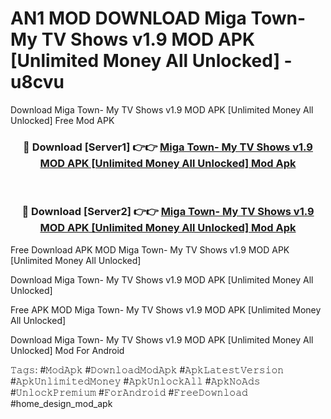 # AN1 MOD DOWNLOAD Miga Town- My TV Shows v1.9 MOD APK [Unlimited Money All Unlocked] - u8cvu
Download Miga Town- My TV Shows v1.9 MOD APK [Unlimited Money All Unlocked] Free Mod APK

<div align="center">
<h3>🔴 Download [Server1] 👉👉 <a href="https://apk-comot.site?title=Miga_Town-_My_TV_Shows_v1.9_MOD_APK_[Unlimited_Money_All_Unlocked]">Miga Town- My TV Shows v1.9 MOD APK [Unlimited Money All Unlocked] Mod Apk</a></h3><br>

<h3>🔴 Download [Server2] 👉👉 <a href="https://apk-comot.site?title=Miga_Town-_My_TV_Shows_v1.9_MOD_APK_[Unlimited_Money_All_Unlocked]">Miga Town- My TV Shows v1.9 MOD APK [Unlimited Money All Unlocked] Mod Apk</a></h3>
</div>


Free Download APK MOD Miga Town- My TV Shows v1.9 MOD APK [Unlimited Money All Unlocked]

Download Miga Town- My TV Shows v1.9 MOD APK [Unlimited Money All Unlocked] 

Free APK MOD Miga Town- My TV Shows v1.9 MOD APK [Unlimited Money All Unlocked] 

Download Miga Town- My TV Shows v1.9 MOD APK [Unlimited Money All Unlocked] Mod For Android

𝚃𝚊𝚐𝚜: #𝙼𝚘𝚍𝙰𝚙𝚔 #𝙳𝚘𝚠𝚗𝚕𝚘𝚊𝚍𝙼𝚘𝚍𝙰𝚙𝚔 #𝙰𝚙𝚔𝙻𝚊𝚝𝚎𝚜𝚝𝚅𝚎𝚛𝚜𝚒𝚘𝚗 #𝙰𝚙𝚔𝚄𝚗𝚕𝚒𝚖𝚒𝚝𝚎𝚍𝙼𝚘𝚗𝚎𝚢 #𝙰𝚙𝚔𝚄𝚗𝚕𝚘𝚌𝚔𝙰𝚕𝚕 #𝙰𝚙𝚔𝙽𝚘𝙰𝚍𝚜 #𝚄𝚗𝚕𝚘𝚌𝚔𝙿𝚛𝚎𝚖𝚒𝚞𝚖 #𝙵𝚘𝚛𝙰𝚗𝚍𝚛𝚘𝚒𝚍 #𝙵𝚛𝚎𝚎𝙳𝚘𝚠𝚗𝚕𝚘𝚊𝚍 #home_design_mod_apk